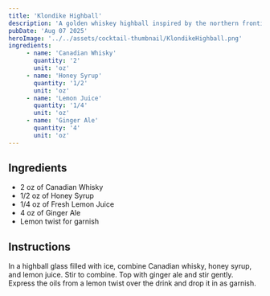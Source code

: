 ```yaml
---
title: 'Klondike Highball'
description: 'A golden whiskey highball inspired by the northern frontier'
pubDate: 'Aug 07 2025'
heroImage: '../../assets/cocktail-thumbnail/KlondikeHighball.png'
ingredients:
     - name: 'Canadian Whisky'
       quantity: '2'
       unit: 'oz'
     - name: 'Honey Syrup'
       quantity: '1/2'
       unit: 'oz'
     - name: 'Lemon Juice'
       quantity: '1/4'
       unit: 'oz'
     - name: 'Ginger Ale'
       quantity: '4'
       unit: 'oz'
---
```


## Ingredients

- 2 oz of Canadian Whisky
- 1/2 oz of Honey Syrup
- 1/4 oz of Fresh Lemon Juice
- 4 oz of Ginger Ale
- Lemon twist for garnish

## Instructions

In a highball glass filled with ice, combine Canadian whisky, honey syrup, and lemon juice. Stir to combine. Top with ginger ale and stir gently. Express the oils from a lemon twist over the drink and drop it in as garnish.
